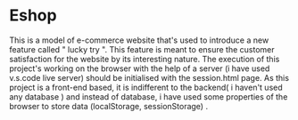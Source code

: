 # Eshop
This is a model of e-commerce website that's used to introduce a new feature called " lucky try ".
This feature is meant to ensure the customer satisfaction for the website by its interesting nature.
The execution of this project's working on the browser with the help of a server (i have used v.s.code live server) should be initialised with the session.html page.
As this project is a front-end based, it is indifferent to the backend( i haven't used any database ) and instead of database, i have used some properties of the browser to store data (localStorage, sessionStorage) .
